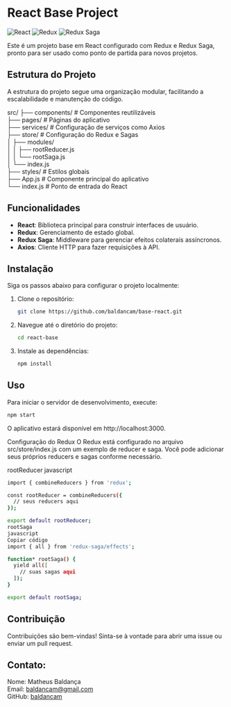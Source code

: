 # React Base Project

![React](https://img.shields.io/badge/react-%2320232a.svg?style=for-the-badge&logo=react&logoColor=%2361DAFB)
![Redux](https://img.shields.io/badge/redux-%2320232a.svg?style=for-the-badge&logo=redux&logoColor=%2361DAFB)
![Redux Saga](https://img.shields.io/badge/redux--saga-%2320232a.svg?style=for-the-badge&logo=redux-saga&logoColor=%2361DAFB)

Este é um projeto base em React configurado com Redux e Redux Saga, pronto para ser usado como ponto de partida para novos projetos.

## Estrutura do Projeto

A estrutura do projeto segue uma organização modular, facilitando a escalabilidade e manutenção do código.

src/
├── components/ # Componentes reutilizáveis<br>
├── pages/ # Páginas do aplicativo<br>
├── services/ # Configuração de serviços como Axios<br>
├── store/ # Configuração do Redux e Sagas<br>
│ ├── modules/<br>
│ │ ├── rootReducer.js<br>
│ │ └── rootSaga.js<br>
│ └── index.js<br>
├── styles/ # Estilos globais<br>
├── App.js # Componente principal do aplicativo<br>
└── index.js # Ponto de entrada do React


## Funcionalidades

- **React**: Biblioteca principal para construir interfaces de usuário.
- **Redux**: Gerenciamento de estado global.
- **Redux Saga**: Middleware para gerenciar efeitos colaterais assíncronos.
- **Axios**: Cliente HTTP para fazer requisições à API.

## Instalação

Siga os passos abaixo para configurar o projeto localmente:

1. Clone o repositório:
    ```sh
    git clone https://github.com/baldancam/base-react.git
    ```

2. Navegue até o diretório do projeto:
    ```sh
    cd react-base
    ```

3. Instale as dependências:
    ```sh
    npm install
    ```
   
## Uso

Para iniciar o servidor de desenvolvimento, execute:
```sh
npm start
```
O aplicativo estará disponível em http://localhost:3000.

Configuração do Redux
O Redux está configurado no arquivo src/store/index.js com um exemplo de reducer e saga. Você pode adicionar seus próprios reducers e sagas conforme necessário.

rootReducer
javascript
```sh
import { combineReducers } from 'redux';

const rootReducer = combineReducers({
  // seus reducers aqui
});

export default rootReducer;
rootSaga
javascript
Copiar código
import { all } from 'redux-saga/effects';

function* rootSaga() {
  yield all([
    // suas sagas aqui
  ]);
}

export default rootSaga;
```
## Contribuição
Contribuições são bem-vindas! Sinta-se à vontade para abrir uma issue ou enviar um pull request.

## Contato:

Nome: Matheus Baldança<br>
Email: baldancam@gmail.com<br>
GitHub: [baldancam](https://github.com/baldancam)
